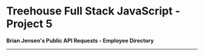 # Treehouse Full Stack JavaScript - Project 5

**Brian Jensen's Public API Requests - Employee Directory**

---